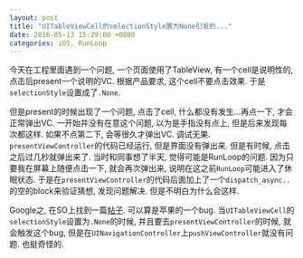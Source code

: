 ```yaml
---
layout: post
title: "UITableViewCell的selectionStyle置为None引发的..."
date: 2016-05-13 15:29:00 +0800
categories: iOS, RunLoop
---
```


今天在工程里面遇到一个问题, 一个页面使用了TableView, 有一个cell是说明性的, 点击后present一个说明的VC. 根据产品要求, 这个cell不要点击效果. 于是`selectionStyle`设置成了`.None`.

但是present的时候出现了一个问题, 点击了cell, 什么都没有发生...再点一下, 才会正常弹出VC. 一开始并没有在意这个问题, 以为是手指没有点上, 但是后来发现每次都这样. 如果不点第二下, 会等很久才弹出VC. 调试无果. `presentViewController`的代码已经运行, 但是界面没有弹出来. 但是有时候, 点击之后过几秒就弹出来了. 当时和同事想了半天, 觉得可能是RunLoop的问题. 因为只要我在屏幕上随便点击一下, 就会再次弹出来, 说明在这之前`RunLoop`可能进入了休眠状态. 于是在`presentViewController`的代码后面加上了一个`dispatch_async..`的空的block来验证猜想, 发现问题解决. 但是不明白为什么会这样. 

Google之, 在SO上找到一篇[帖子](http://stackoverflow.com/questions/21075540/presentviewcontrolleranimatedyes-view-will-not-appear-until-user-taps-again). 可以算是苹果的一个bug. 当`UITableViewCell`的`selectionStyle`设置为`.None`的时候, 并且要去`presentViewController`的时候, 就会触发这个bug, 但是在`UINavigationController`上`pushViewController`就没有问题. 也挺奇怪的.